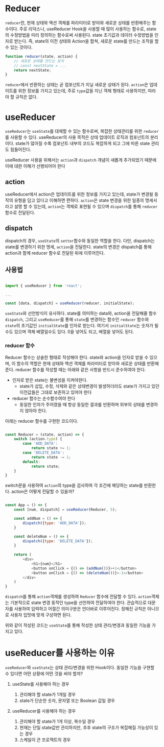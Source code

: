 # Reducer


`reducer`란, 현재 상태와 액션 객체를 파라미터로 받아와 새로운 상태를 반환해주는 함수이다.  주로 리덕스나, useReducer Hook을 사용할 때 많이 사용하는 함수로, state의 수정방법을 미리 정의하는 함수로써 사용된다. state 초기값과 데이터 수정방법을 인자로 받는다. 즉, state의 이전 상태와 Action을 합쳐, 새로운 state를 만드는 조작을 할 수 있는 것이다.

```javascript
function reducer(state, action) {
	// 새로운 상태를 만드는 로직
	// const nextState = ...
	return nextState;
}
```

`reducer`에서 반환하는 상태는 곧 컴포넌트가 지닐 새로운 상태가 된다. `action`은 업데이트를 위한 정보를 가지고 있는데, 주로 `type`값을 지닌 객체 형태로 사용하지만, 따라야 할 규칙은 없다.


# useReducer


`useReducer`는 `useState`를 대체할 수 있는 함수로써, 복잡한 상태관리를 위한 `reducer`를 사용할 수 있다.  useReducer의 사용 목적은 상태 업데이트 로직과 컴포넌트의 분리이다. state가 많아질 수록 컴포넌트 내부의 코드도 복잡하게 되고 그에 따른 state 관리도 힘들어진다. 

useReducer 사용을 위해서는 `action`과  `dispatch`  개념이 새롭게 추가되었기 때문에 이에 대한 이해가 선행되어야 한다

## action

useReducer에서 action은 업데이트를 위한 정보를 가지고 있는데, state가 변경될 동작의 유형을 담고 있다고 이해하면 편하다.  `action`은 state 변경을 위한 일종의 명세서라고 설명 할 수 있는데, `action`는 객체로 표현될 수 있으며 `dispatch`를 통해 `reducer` 함수로 전달된다.

## dispatch

dispatch의 경우, `useState`의 `setter`함수와 동일한 역할을 한다. 다만, dispatch는 state를 변경하기 위한 명세, `action`을 전달한다. state의 변경은 dispatch를 통해 action과 함께 reducer 함수로 전달된 뒤에 이루어진다.


## 사용법


```javascript

import { useReducer } from 'react';

...

const [data, dispatch] = useReducer(reducer, initialState);

```

`useState`와 선언방식이 유사하다. state를 의미하는 data와, action을 전달해줄 함수 `dispatch`, 그리고 `useReducer`를 통해 `state`를 변경하는 함수인 `reducer` 함수와 `state`의 초기값인 `initialState`를 인자로 받는다. 여기서 `initialState`는 숫자가 될 수도 있으며 객체 배열일수도 있다. 0을 넣어도 되고, 배열을 넣어도 된다.


### reducer 함수


Reducer 함수는 상술한 형태로 작성해야 한다. state와 action을 인자로 받을 수 있으며, 이 함수의 역할은 현재 상태와 액션 객체를 파라미터로 받아와 새로운 상태를 반환해준다. reducer 함수를 작성할 때는 아래와 같은 사항을 반드시 준수하여야 한다.

- 인자로 받은 state는 불변성을 지켜야한다.
	- state가 삽입, 수정, 삭제와 같은 상태변경이 발생하더라도 state가 가지고 있던 이전값들은 그대로 보존하고 있어야 한다
- reducer 함수는 순수함수여야 한다
	- 동일한 인자가 주어졌을 때 항상 동일한 결과를 반환하며 외부의 상태를 변경하지 않아야 한다.

아래는 reducer 함수를 구현한 코드이다.

``` javascript

const Reducer = (state, action) => {
	switch (action.type) {
		case 'ADD_DATA':
			return state += 1;
		case 'DELETE_DATA':
			return state -= 1;
		default: 
			return state;
	}
}

```

switch문을 사용하여 `action`의 type을 검사하여 각 조건에 해당하는 state를 반환한다. action은 어떻게 전달할 수 있을까?

``` javascript

const App = () => {
	const [num, dispatch] = useReducer(Reducer, 5);

	const addNum = () => {
		dispatch({type: 'ADD_DATA'});
	}

	const deleteNum = () => {
		dispatch({type: 'DELETE_DATA'});
	}
	
	return (
		<div>
			<h1>{num}</h1>
			<button onClick = {() => (addNum())}>+1</button>
			<button onClick = {() => (deleteNum())}>-1</button>
		</div>
	)
}

```

`dispatch`를 통해 `action`객체를 생성하여 `Reducer`  함수에 전달할 수 있다. `action`객체는 기본적으로 state 변경 동작인 type을 선언하여 전달하여야 한다. 관습적으로 대문자를 사용하여 입력하고 어절간 의미구분은 언더바로 이루어진다. 정해진 규칙은 아니므로 사용자 입맛에 맞게 구성하면 된다.

위와 같이 작성된 코드는 `useState`를 통해 작성한 상태 관리/변경과 동일한 기능을 가지고 있다. 


# useReducer를 사용하는 이유


`useReducer`와 `useState`는 상태 관리/변경을 위한 Hook이다. 동일한 기능을 구현할 수 있다면 어떤 상황에 어떤 것을 써야 할까?

1. useState를 사용해야 하는 경우
	1. 관리해야 할 state가 1개일 경우
	2. state가 단순한 숫자, 문자열 또는 Boolean 값일 경우

2. useReducer를 사용해야 하는 경우
	1. 관리해야 할 state가 1개 이상, 복수일 경우
	2. 현재는 단일 state값만 관리하지만, 추후 state의 구조가 복잡해질 가능성이 있는 경우
	3. 스케일이 큰 프로젝트의 경우